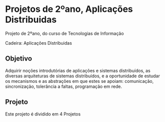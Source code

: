 # Projetos de 2ºano, Aplicações Distribuidas
Projeto de 2ºano, do curso de Tecnologias de Informação 

Cadeira: Aplicações Distribuidas

## Objetivo

Adquirir noções introdutórias de aplicações e sistemas distribuídos, as diversas arquiteturas de sistemas distribuídos, e  a oportunidade de estudar os mecanismos e as abstrações em que estes se apoiam: comunicação, sincronização, tolerância a faltas, programação em rede. 

## Projeto
Este projeto é dividido em 4 Projetos
